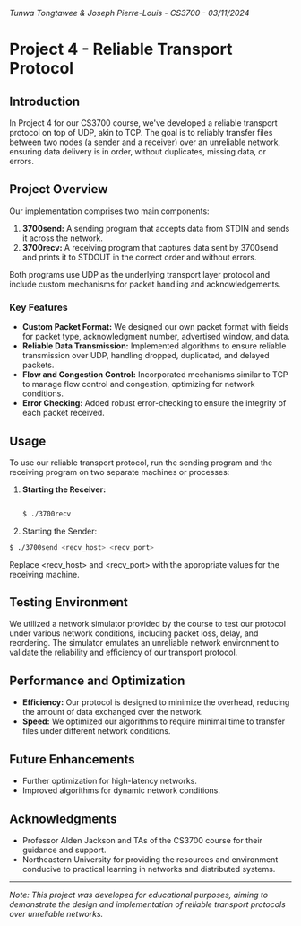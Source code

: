 *Tunwa Tongtawee & Joseph Pierre-Louis - CS3700 - 03/11/2024*
# Project 4 - Reliable Transport Protocol

## Introduction
In Project 4 for our CS3700 course, we've developed a reliable transport protocol on top of UDP, akin to TCP. The goal is to reliably transfer files between two nodes (a sender and a receiver) over an unreliable network, ensuring data delivery is in order, without duplicates, missing data, or errors.

## Project Overview

Our implementation comprises two main components:
1. **3700send:** A sending program that accepts data from STDIN and sends it across the network.
2. **3700recv:** A receiving program that captures data sent by 3700send and prints it to STDOUT in the correct order and without errors.

Both programs use UDP as the underlying transport layer protocol and include custom mechanisms for packet handling and acknowledgements.

### Key Features

- **Custom Packet Format:** We designed our own packet format with fields for packet type, acknowledgment number, advertised window, and data.
- **Reliable Data Transmission:** Implemented algorithms to ensure reliable transmission over UDP, handling dropped, duplicated, and delayed packets.
- **Flow and Congestion Control:** Incorporated mechanisms similar to TCP to manage flow control and congestion, optimizing for network conditions.
- **Error Checking:** Added robust error-checking to ensure the integrity of each packet received.

## Usage

To use our reliable transport protocol, run the sending program and the receiving program on two separate machines or processes:

1. **Starting the Receiver:**
   ```bash
   
   $ ./3700recv
   ```
2. Starting the Sender:
```bash
$ ./3700send <recv_host> <recv_port>
```

Replace <recv_host> and <recv_port> with the appropriate values for the receiving machine.
## Testing Environment

We utilized a network simulator provided by the course to test our protocol under various network conditions, including packet loss, delay, and reordering. The simulator emulates an unreliable network environment to validate the reliability and efficiency of our transport protocol.

## Performance and Optimization

- **Efficiency:** Our protocol is designed to minimize the overhead, reducing the amount of data exchanged over the network.
- **Speed:** We optimized our algorithms to require minimal time to transfer files under different network conditions.

## Future Enhancements

- Further optimization for high-latency networks.
- Improved algorithms for dynamic network conditions.

## Acknowledgments

- Professor Alden Jackson and TAs of the CS3700 course for their guidance and support.
- Northeastern University for providing the resources and environment conducive to practical learning in networks and distributed systems.

---

*Note: This project was developed for educational purposes, aiming to demonstrate the design and implementation of reliable transport protocols over unreliable networks.*

